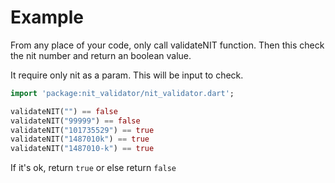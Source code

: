 # Example

From any place of your code, only call validateNIT function. Then this check the nit number and return an boolean value.

It require only nit as a param. This will be input to check.

```dart
import 'package:nit_validator/nit_validator.dart';

validateNIT("") == false
validateNIT("99999") == false
validateNIT("101735529") == true
validateNIT("1487010k") == true
validateNIT("1487010-k") == true
```

If it's ok, return `true` or else return `false`
